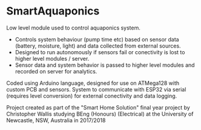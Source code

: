 # SmartAquaponics
Low level module used to control aquaponics system. 
- Controls system behaviour (pump time etc) based on sensor data (battery, moisture, light) and data collected from external sources. 
- Designed to run autonomously if sensors fail or conectivity is lost to higher level modules / server. 
- Sensor data and system behavior is passed to higher level modules and recorded on server for analytics.

Coded using Arduino language, designed for use on ATMega128 with custom PCB and sensors. System to communicate with ESP32 via serial (requires level conversion) for external conectivity and data logging.

Project created as part of the "Smart Home Solution" final year project by Christopher Wallis studying BEng (Honours) (Electrical) at the University of Newcastle, NSW, Australia in 2017/2018
